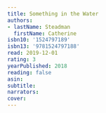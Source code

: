 ```yaml
---
title: Something in the Water
authors:
- lastName: Steadman
  firstName: Catherine
isbn10: '1524797189'
isbn13: '9781524797188'
read: 2019-12-01
rating: 3
yearPublished: 2018
reading: false
asin:
subtitle:
narrators:
cover:
---
```

